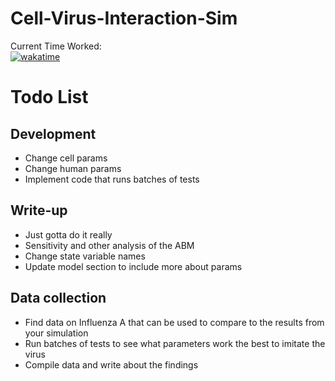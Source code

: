 # Cell-Virus-Interaction-Sim
Current Time Worked: \
[![wakatime](https://wakatime.com/badge/user/f35eb4e7-f40f-4f52-83ec-797025bb7666/project/8908e463-958e-407d-b108-a57c126a2ae9.svg)](https://wakatime.com/badge/user/f35eb4e7-f40f-4f52-83ec-797025bb7666/project/8908e463-958e-407d-b108-a57c126a2ae9)

# Todo List

## Development
- Change cell params
- Change human params
- Implement code that runs batches of tests


## Write-up
- Just gotta do it really
- Sensitivity and other analysis of the ABM
- Change state variable names
- Update model section to include more about params

## Data collection
- Find data on Influenza A that can be used to compare to the results from your simulation
- Run batches of tests to see what parameters work the best to imitate the virus
- Compile data and write about the findings
